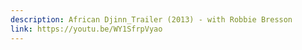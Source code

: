 ```yaml
---
description: African Djinn_Trailer (2013) - with Robbie Bresson
link: https://youtu.be/WY1SfrpVyao
---
```

